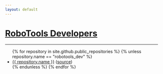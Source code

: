 ```yaml
---
layout: default
---
```


# [RoboTools Developers](https://github.com/robotools)

----

<ul>
{% for repository in site.github.public_repositories %}
    {% unless repository.name == "robotools_dev" %}
        <li><a href="http://{{ repository.name }}.robotools.dev">{{ repository.name }}</a> <span class="source">(<a href="{{ repository.html_url }}">source</a>)</span></li>
    {% endunless %}
{% endfor %}
</ul>